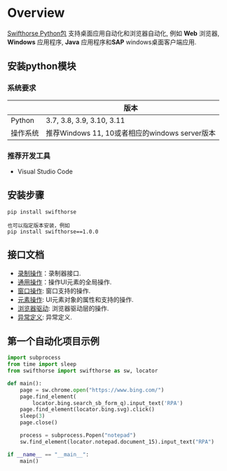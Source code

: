 # Overview  

[Swifthorse Python包](https://pypi.org/project/swifthorse/) 支持桌面应用自动化和浏览器自动化, 例如 **Web** 浏览器, **Windows** 应用程序, **Java** 应用程序和**SAP** windows桌面客户端应用.

## 安装python模块

### 系统要求​
|                     | 版本                 | 
|---------------------|------------------------------|
| Python              | 3.7, 3.8, 3.9, 3.10, 3.11    | 
| 操作系统             | 推荐Windows 11, 10或者相应的windows server版本|
 

### 推荐开发工具
- Visual Studio Code

## 安装步骤
```
pip install swifthorse

也可以指定版本安装，例如
pip install swifthorse==1.0.0
```

## 接口文档   
- [录制操作](./recorder/recorder.md)：录制器接口.
- [通用操作](./globalfunctions/globalfunctions.md)：操作UI元素的全局操作.  
- [窗口操作](./window/window.md): 窗口支持的操作.  
- [元素操作](./pageelement/pageelement.md): UI元素对象的属性和支持的操作.  
- [浏览器驱动](./webdriver/webdriver.md): 浏览器驱动层的操作. 
- [异常定义](./exceptions/exceptions.md): 异常定义.  

## 第一个自动化项目示例

```python
import subprocess
from time import sleep
from swifthorse import swifthorse as sw, locator

def main():
    page = sw.chrome.open("https://www.bing.com/")
    page.find_element(
        locator.bing.search_sb_form_q).input_text('RPA')
    page.find_element(locator.bing.svg).click()
    sleep(3)
    page.close()

    process = subprocess.Popen("notepad")
    sw.find_element(locator.notepad.document_15).input_text("RPA")

if __name__ == "__main__":
    main()
``` 
